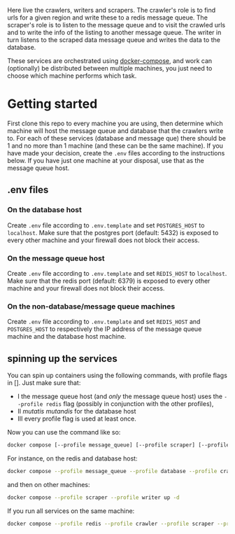 Here live the crawlers, writers and scrapers. The crawler's role is to find urls for a given region and write these to a redis message queue. The scraper's role is to listen to the message queue and to visit the crawled urls and to write the info of the listing to another message queue. The writer in turn listens to the scraped data message queue and writes the data to the database. 

These services are orchestrated using [docker-compose](https://docs.docker.com/compose/), and work can (optionally) be distributed between multiple machines, you just need to choose which machine performs which task.

# Getting started
First clone this repo to every machine you are using, then determine which machine will host the message queue and database that the crawlers write to. For each of these services (database and message que) there should be 1 and no more than 1 machine (and these can be the same machine). If you have made your decision, create the `.env` files according to the instructions below. If you have just one machine at your disposal, use that as the message queue host.

## .env files

### On the database host
Create `.env` file according to `.env.template` and set `POSTGRES_HOST` to `localhost`. Make sure that the postgres port (default: 5432) is exposed to every other machine and your firewall does not block their access.

### On the message queue host 
Create `.env` file according to `.env.template` and set `REDIS_HOST` to `localhost`. Make sure that the redis port (default: 6379) is exposed to every other machine and your firewall does not block their access.

### On the non-database/message queue machines
Create `.env` file according to `.env.template` and set `REDIS_HOST` and `POSTGRES_HOST` to respectively the IP address of the message queue machine and the database host machine. 

## spinning up the services
You can spin up containers using the following commands, with profile flags in \[\]. Just make sure that:

- I the message queue host (and *only* the message queue host) uses the `--profile redis` flag (possibly in conjunction with the other profiles), 
- II *mutatis mutandis* for the database host 
- III every profile flag is used at least once. 

Now you can use the command like so:

```bash
docker compose [--profile message_queue] [--profile scraper] [--profile crawler] [--profile database] [--profile writer] up -d
```
For instance, on the redis and database host:

```bash
docker compose --profile message_queue --profile database --profile crawler up -d
```
and then on other machines:
```bash
docker compose --profile scraper --profile writer up -d
```

If you run all services on the same machine:

```bash
docker compose --profile redis --profile crawler --profile scraper --profile writer up -d
```
